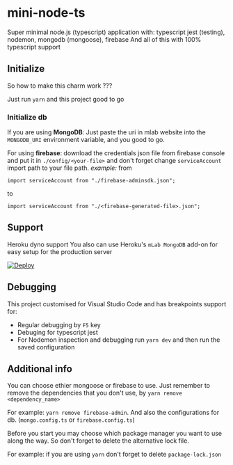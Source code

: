 # mini-node-ts
Super minimal node.js (typescript) application with: 
    typescript
    jest (testing), 
    nodemon, 
    mongodb (mongoose), 
    firebase
And all of this with 100% typescript support

## Initialize
So how to make this charm work ???

Just run `yarn` and this project good to go

### Initialize db
If you are using **MongoDB**:
Just paste the uri in mlab website into the `MONGODB_URI` environment variable, and you good to go.

For using **firebase**: download the credentials json file from firebase console and put it in `./config/<your-file>` and don't forget change `serviceAccount` import path to your file path.
*example:* from 

`import serviceAccount from "./firebase-adminsdk.json";` 

to 

`import serviceAccount from "./<firebase-generated-file>.json";`

## Support
Heroku dyno support
You also can use Heroku's `mLab MongoDB` add-on for easy setup for the production server 

[![Deploy](https://www.herokucdn.com/deploy/button.svg)](https://heroku.com/deploy?template=https://github.com/agnoam/mini-node-ts)


## Debugging
This project customised for Visual Studio Code and has breakpoints support for:
* Regular debugging by `F5` key
* Debuging for typescript jest
* For Nodemon inspection and debugging run `yarn dev` and then run the saved configuration

## Additional info
You can choose ethier mongoose or firebase to use. 
Just remember to remove the dependencies that you don't use, by `yarn remove <dependency_name>`

For example: `yarn remove firebase-admin`.
And also the configurations for db. (`mongo.config.ts` or `firebase.config.ts`)

Before you start you may choose which package manager you want to use along the way. So don't forget to delete the alternative lock file.

For example:
    if you are using `yarn` don't forget to delete `package-lock.json`